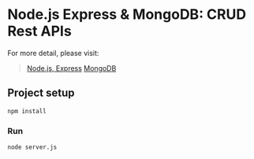 # Node.js Express & MongoDB: CRUD Rest APIs

For more detail, please visit:
> [Node.js, Express](https://expressjs.com/pt-br/)
> [MongoDB ](https://www.mongodb.com/docs/)

## Project setup
```
npm install
```

### Run
```
node server.js
```
